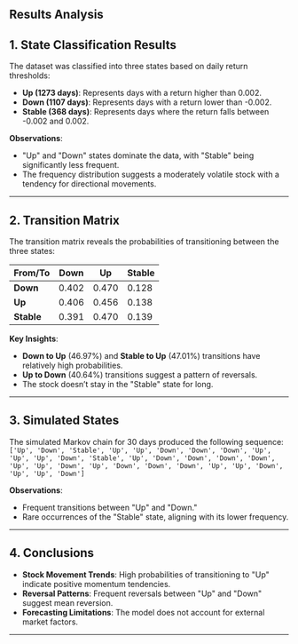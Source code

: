 

## Results Analysis

## 1. State Classification Results
The dataset was classified into three states based on daily return thresholds:

- **Up (1273 days)**: Represents days with a return higher than 0.002.
- **Down (1107 days)**: Represents days with a return lower than -0.002.
- **Stable (368 days)**: Represents days where the return falls between -0.002 and 0.002.

**Observations**:
- "Up" and "Down" states dominate the data, with "Stable" being significantly less frequent.
- The frequency distribution suggests a moderately volatile stock with a tendency for directional movements.

---

## 2. Transition Matrix
The transition matrix reveals the probabilities of transitioning between the three states:

| From/To | Down    | Up      | Stable  |
|---------|---------|---------|---------|
| **Down** | 0.402   | 0.470   | 0.128   |
| **Up**   | 0.406   | 0.456   | 0.138   |
| **Stable** | 0.391   | 0.470   | 0.139   |

**Key Insights**:
- **Down to Up** (46.97%) and **Stable to Up** (47.01%) transitions have relatively high probabilities.
- **Up to Down** (40.64%) transitions suggest a pattern of reversals.
- The stock doesn’t stay in the "Stable" state for long.

---

## 3. Simulated States
The simulated Markov chain for 30 days produced the following sequence:  
`['Up', 'Down', 'Stable', 'Up', 'Up', 'Down', 'Down', 'Down', 'Up', 'Up', 'Up', 'Down', 'Stable', 'Up', 'Down', 'Down', 'Down', 'Down', 'Up', 'Up', 'Down', 'Up', 'Down', 'Down', 'Down', 'Up', 'Up', 'Down', 'Up', 'Up', 'Down']`

**Observations**:
- Frequent transitions between "Up" and "Down."
- Rare occurrences of the "Stable" state, aligning with its lower frequency.

---

## 4. Conclusions
- **Stock Movement Trends**: High probabilities of transitioning to "Up" indicate positive momentum tendencies.
- **Reversal Patterns**: Frequent reversals between "Up" and "Down" suggest mean reversion.
- **Forecasting Limitations**: The model does not account for external market factors.

---



